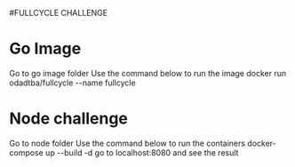 #FULLCYCLE CHALLENGE

# Go Image
Go to go image folder
Use the command below to run the image
docker run odadtba/fullcycle --name fullcycle

# Node challenge
Go to node folder
Use the command below to run the containers
docker-compose up --build -d
go to localhost:8080 and see the result
